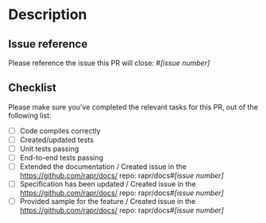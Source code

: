 # Description

<!--
Please explain the changes you've made.
-->

## Issue reference

<!--
We strive to have all PR being opened based on an issue, where the problem or feature have been discussed prior to implementation.
-->

Please reference the issue this PR will close: #_[issue number]_

## Checklist

Please make sure you've completed the relevant tasks for this PR, out of the following list:

- [ ] Code compiles correctly
- [ ] Created/updated tests
- [ ] Unit tests passing
- [ ] End-to-end tests passing
- [ ] Extended the documentation / Created issue in the <https://github.com/rapr/docs/> repo: rapr/docs#_[issue number]_
- [ ] Specification has been updated / Created issue in the <https://github.com/rapr/docs/> repo: rapr/docs#_[issue number]_
- [ ] Provided sample for the feature / Created issue in the <https://github.com/rapr/docs/> repo: rapr/docs#_[issue number]_
